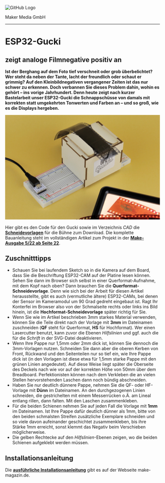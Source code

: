 ![GitHub Logo](http://www.heise.de/make/icons/make_logo.png)

Maker Media GmbH

***

# ESP32-Gucki

## zeigt analoge Filmnegative positiv an

**Ist der Berghang auf dem Foto tief verschneit oder grob überbelichtet? Wer steht da neben der Tante, lacht der freundlich oder schaut er grimmig? Auf den Kleinbildnegativen vergangener Zeiten ist das nur schwer zu erkennen. Doch verbannen Sie dieses Problem dahin, wohin es gehört – ins vorige Jahrhundert. Denn heute zeigt nach kurzer Bastelarbeit unser ESP32-Gucki die Schnappschüsse von damals mit korrekten statt umgekehrten Tonwerten und Farben an – und so groß, wie es die Displays hergeben.**

![ESP32-Gucki](./Docs/Gucki.JPG)

Hier gibt es den Code für den Gucki sowie im Verzeichnis _CAD_ die **[Schneidevorlagen](./CAD/)** für die Bühne zum Download. Die komplette Bauanleitung steht im vollständigen Artikel zum Projekt in der **[Make-Ausgabe 5/22 ab Seite 22]([https://www.heise.de/select/make/2022/4/2215011001391248101](https://www.heise.de/select/make/2022/5/2204516083410475058))**.

## Zuschnitttipps

* Schauen Sie bei laufendem Sketch so in die Kamera auf dem Board, dass Sie die Beschriftung ESP32-CAM auf der Platine lesen können. Sehen Sie dann im Browser sich selbst in einer Querformat-Aufnahme, mit dem Kopf nach oben? Dann brauchen Sie die **Querformat-Schneidevorlage**. Denn wie sich bei der Arbeit für diesen Artikel herausstellte, gibt es auch (vermutliche ältere) ESP32-CAMs, bei denen der Sensor im Kameramodul um 90 Grad gedreht eingebaut ist. Ragt Ihr Konterfei im Browser also von der Schmalseite rechts oder links ins Bild hinein, ist die **Hochformat-Schneidevorlage** später richtig für Sie. 
* Wenn Sie wie im Artikel beschrieben 3mm starkes Material verwenden, können Sie die Teile direkt nach der Vorlage mit **3mm** im Dateinamen zuschneiden (**QF** steht für Querformat, **HS** für Hochformat). Wer einen Lasercutter benutzt, kann zuvor die Ebenen _Hilfslinien_ und ggf. auch die für die _Schrift_ in der SVG-Datei deaktivieren.
* Wenn Ihre Pappe nur 1,5mm oder 2mm dick ist, können Sie dennoch die 3mm-Vorlagen nutzen. Schneiden Sie dann aber die oberen Kerben von Front, Rückwand und den Seitenteilen nur so tief ein, wie Ihre Pappe dick ist (in den Vorlagen ist diese etwa für 1,5mm starke Pappe mit den grünen Linien angedeutet). Auf diese Weise liegt später die Oberseite des Deckels nach wie vor auf der korrekten Höhe von 50mm über dem Breadboard. Perfektionisten können nach dem Verkleben die an vielen Stellen hervorstehenden Laschen dann noch bündig abschneiden.  
* Haben Sie nur deutlich dünnere Pappe, nehmen Sie die QF- oder HF-Vorlage mit **Dünn** im Dateinamen. An den durchgezogenen Linien schneiden, die gestrichelten mit einem Messerrücken o.Ä. am Lineal entlang rillen, dann falten. Mit den Laschen zusammenkleben.
* Für die beiden Schienen nehmen Sie auf jeden Fall die Vorlage mit **1mm** im Dateinamen. Ist Ihre Pappe dafür deutlich dünner als 1mm, bitte von den beiden schmalsten Streifen zusätzliche Exemplare schneiden und so viele davon aufeinander geschichtet zusammenkleben, bis ihre Stärke 1mm erreicht, sonst klemmt das Negativ beim Verschieben möglicherweise.
* Die gelben Rechtecke auf den _Hilfslinien_-Ebenen zeigen, wo die beiden Schienen aufgeklebt werden müssen.

## Installationsanleitung

Die **[ausführliche Installationsanleitung](https://heise.de/-7263954)** gibt es auf der Webseite make-magazin.de.
